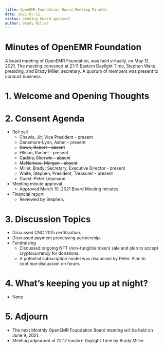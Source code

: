 ```yaml
---
title: OpenEMR Foundation Board Meeting Minutes
date: 2021-05-12
status: pending board approval
author: Brady Miller
---
```


# Minutes of OpenEMR Foundation

A board meeting of OpenEMR Foundation, was held virtually, on May 12, 2021. The meeting
convened at 21:11 Eastern Daylight Time, Stephen Waite, presiding, and Brady Miller,
secretary. A quorum of members was present to conduct business.

# 1. Welcome and Opening Thoughts

# 2. Consent Agenda
  - Roll call
    - Chawla, Jit; Vice President - present
    - Densmore-Lynn, Asher - present
    - ~~Down, Robert - absent~~
    - Ellison, Rachel - present
    - ~~Gaddis, Sherwin - absent~~
    - ~~McNamara, Morgan - absent~~
    - Miller, Brady; Secretary, Executive Director - present
    - Waite, Stephen; President, Treasurer - present
    - Guest: Peter Liepmann
  - Meeting minute approval
    - Approved March 10, 2021 Board Meeting minutes.
  - Financial report
    - Reviewed by Stephen.

# 3. Discussion Topics
  - Discussed ONC 2015 certification.
  - Discussed payment processing partnership.
  - Fundraising
    - Discussed ongoing NFT (non-fungible token) sale and plan to accept cryptocurrency for donations.
    - A potential subscription model was discussed by Peter. Plan to continue discussion on forum.

# 4. What’s keeping you up at night?
  - None

# 5. Adjourn
  - The next Monthly OpenEMR Foundation Board meeting will be held on June 9, 2021.
  - Meeting adjourned at 22:17 Eastern Daylight Time by Brady Miller.
